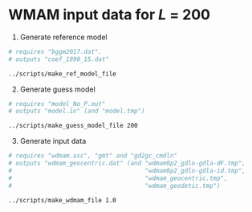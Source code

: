 WMAM input data for *L* = 200
=============================

1. Generate reference model

```bash
# requires "bggm2017.dat".
# outputs "coef_1990_15.dat"

../scripts/make_ref_model_file
```

2. Generate guess model

```bash
# requires "model_No_P.out"
# outputs "model.in" (and "model.tmp") 

../scripts/make_guess_model_file 200
```

3. Generate input data

```bash
# requires "wdmam.asc", "gmt" and "gd2gc_cmdln"
# outputs "wdmam_geocentric.dat" (and "wdmam0p2_gdlo-gdla-dF.tmp",
#                                     "wdmam0p2_gdlo-gdla-id.tmp",
#                                     "wdmam_geocentric.tmp",
#                                     "wdmam_geodetic.tmp") 

../scripts/make_wdmam_file 1.0
```
